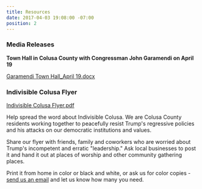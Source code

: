 ```yaml
---
title: Resources
date: 2017-04-03 19:08:00 -07:00
position: 2
---
```


### Media Releases
**Town Hall in Colusa County with Congressman John Garamendi on April 19**

[Garamendi Town Hall_April 19.docx](/uploads/Garamendi%20Town%20Hall_April%2019.docx)

 
### Indivisible Colusa Flyer
[Indivisible Colusa Flyer.pdf](/uploads/Indivisible%20Colusa%20Flyer.pdf)

Help spread the word about Indivisible Colusa. We are Colusa County residents working together to peacefully resist Trump's regressive policies and his attacks on our democratic institutions and values. 

Share our flyer with friends, family and coworkers who are worried about Trump's incompetent and erratic "leadership." Ask local businesses to post it and hand it out at places of worship and other community gathering places.

Print it from home in color or black and white, or ask us for color copies - [send us an email](mailto:indivisiblecolusa@gmail.com) and let us know how many you need.